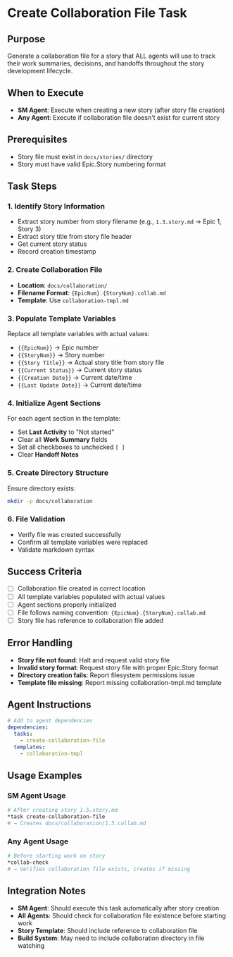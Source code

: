 # Create Collaboration File Task

## Purpose
Generate a collaboration file for a story that ALL agents will use to track their work summaries, decisions, and handoffs throughout the story development lifecycle.

## When to Execute
- **SM Agent**: Execute when creating a new story (after story file creation)
- **Any Agent**: Execute if collaboration file doesn't exist for current story

## Prerequisites
- Story file must exist in `docs/stories/` directory
- Story must have valid Epic.Story numbering format

## Task Steps

### 1. Identify Story Information
- Extract story number from story filename (e.g., `1.3.story.md` → Epic 1, Story 3)
- Extract story title from story file header
- Get current story status
- Record creation timestamp

### 2. Create Collaboration File
- **Location**: `docs/collaboration/`
- **Filename Format**: `{EpicNum}.{StoryNum}.collab.md`
- **Template**: Use `collaboration-tmpl.md`

### 3. Populate Template Variables
Replace all template variables with actual values:
- `{{EpicNum}}` → Epic number
- `{{StoryNum}}` → Story number  
- `{{Story Title}}` → Actual story title from story file
- `{{Current Status}}` → Current story status
- `{{Creation Date}}` → Current date/time
- `{{Last Update Date}}` → Current date/time

### 4. Initialize Agent Sections
For each agent section in the template:
- Set **Last Activity** to "Not started"
- Clear all **Work Summary** fields
- Set all checkboxes to unchecked `[ ]`
- Clear **Handoff Notes**

### 5. Create Directory Structure
Ensure directory exists:
```bash
mkdir -p docs/collaboration
```

### 6. File Validation
- Verify file was created successfully
- Confirm all template variables were replaced
- Validate markdown syntax

## Success Criteria
- [ ] Collaboration file created in correct location
- [ ] All template variables populated with actual values
- [ ] Agent sections properly initialized
- [ ] File follows naming convention: `{EpicNum}.{StoryNum}.collab.md`
- [ ] Story file has reference to collaboration file added

## Error Handling
- **Story file not found**: Halt and request valid story file
- **Invalid story format**: Request story file with proper Epic.Story format
- **Directory creation fails**: Report filesystem permissions issue
- **Template file missing**: Report missing collaboration-tmpl.md template

## Agent Instructions
```yaml
# Add to agent dependencies
dependencies:
  tasks:
    - create-collaboration-file
  templates:
    - collaboration-tmpl
```

## Usage Examples

### SM Agent Usage
```bash
# After creating story 1.5.story.md
*task create-collaboration-file
# → Creates docs/collaboration/1.5.collab.md
```

### Any Agent Usage
```bash
# Before starting work on story
*collab-check
# → Verifies collaboration file exists, creates if missing
```

## Integration Notes
- **SM Agent**: Should execute this task automatically after story creation
- **All Agents**: Should check for collaboration file existence before starting work
- **Story Template**: Should include reference to collaboration file
- **Build System**: May need to include collaboration directory in file watching